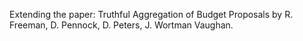 Extending the paper: Truthful Aggregation of Budget Proposals by R. Freeman, D. Pennock, D. Peters, J. Wortman Vaughan.